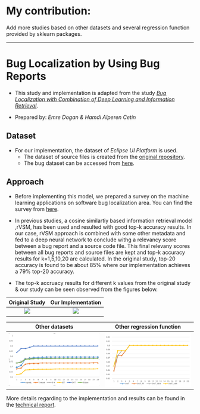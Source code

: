 # My contribution:
Add more studies based on other datasets and several regression function provided by sklearn packages.

----------------------------------------------------------------------------------------------------------------------------------------------


# Bug Localization by Using Bug Reports

- This study and implementation is adapted from the study [*Bug Localization with Combination of Deep Learning and Information Retrieval*](https://ieeexplore.ieee.org/document/7961519).

- Prepared by: *Emre Dogan & Hamdi Alperen Cetin*

## Dataset

- For our implementation, the dataset of *Eclipse UI Platform* is used.
	- The dataset of source files is created from the [original repository](https://github.com/eclipse/eclipse.platform.ui).
	- The bug dataset can be accessed from [here](https://github.com/logpai/bugrepo/tree/master/EclipsePlatform).


## Approach
- Before implementing this model, we prepared a survey on the machine learning applications on software bug localization area. You can find the survey from [here](./doc/survey.pdf).

- In previous studies, a cosine similartiy based information retrieval model ,rVSM, has been used and resulted with good top-k accuracy results. In our case, rVSM approach is combined with some other metadata and fed to a deep neural network to conclude withg a relevancy score between a bug report and a source code file. This final relevany scores between all bug reports and source files are kept and top-k accuracy results for k=1,5,10,20 are calculated. In the original study, top-20 accuracy is found to be about 85% where our implementation achieves a 79% top-20 accuracy.

- The top-k accruacy results for different k values from the original study & our study can be seen observed from the figures below.

Original Study                  |  Our Implementation
:------------------------------:|:------------------------------:
![](./fig/origResults.png)  |  ![](./fig/ourResults.png)

Other datasets              |  Other regression function
:------------------------------:|:------------------------------:
![](./fig/dataset.png)  |  ![](./fig/rf.png)

More details regarding to the implementation and results can be found in the [technical report](./doc/final_report.pdf).
